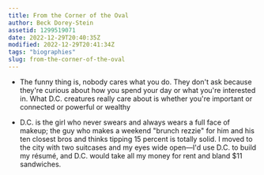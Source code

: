 ```yaml
---
title: From the Corner of the Oval
author: Beck Dorey-Stein
assetid: 1299519071
date: 2022-12-29T20:40:35Z
modified: 2022-12-29T20:41:34Z
tags: "biographies"
slug: from-the-corner-of-the-oval
---
```


*  The funny thing is, nobody cares what you do. They don't ask because they're curious about how you spend your day or what you're interested in. What D.C. creatures really care about is whether you're important or connected or powerful or wealthy

*  D.C. is the girl who never swears and always wears a full face of makeup; the guy who makes a weekend "brunch rezzie" for him and his ten closest bros and thinks tipping 15 percent is totally solid. I moved to the city with two suitcases and my eyes wide open—I'd use D.C. to build my résumé, and D.C. would take all my money for rent and bland $11 sandwiches.

